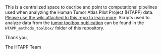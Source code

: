 This is a centralized space to decribe and point to computational pipelines used when analyzing the Human Tumor Atlas Pilot Project (HTAPP) data. [Please use the wiki attached to this repo to learn more](https://github.com/klarman-cell-observatory/HTAPP-Pipelines/wiki). Scripts used to analyze data from the [tumor toolbox publication](https://www.nature.com/articles/s41591-020-0844-1) can be found in the `HTAPP_methods_toolbox/` folder of this repository.

Thank you,

The HTAPP Team
